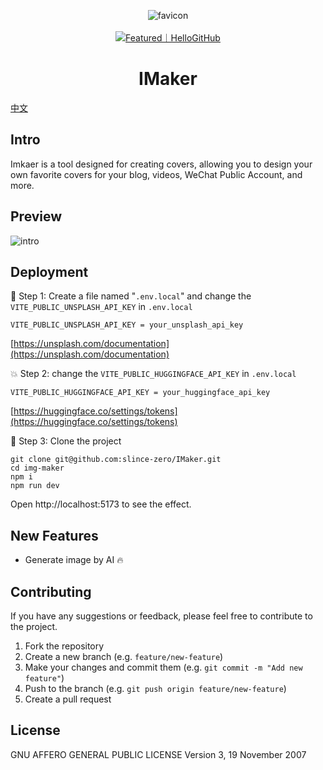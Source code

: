 <p align="center">
  <img src="/public/favicon.png" alt="favicon">
  <br/>
  <br/>
  <a href="https://hellogithub.com/repository/cf52924cf0fb43ea9af96aea4e7a594a" target="_blank"><img src="https://abroad.hellogithub.com/v1/widgets/recommend.svg?rid=cf52924cf0fb43ea9af96aea4e7a594a&claim_uid=WSu9oh76jinkctV&theme=small" alt="Featured｜HelloGitHub" /></a>
</p>
<h1 align="center"> IMaker </h1>
<a href="/READMECN.md">中文</a>

## Intro

Imkaer is a tool designed for creating covers, allowing you to design your own favorite covers for your blog, videos, WeChat Public Account, and more.

## Preview

![intro](/public/intro.png)

## Deployment

🌟 Step 1: Create a file named "`.env.local`" and change the `VITE_PUBLIC_UNSPLASH_API_KEY` in `.env.local`

    VITE_PUBLIC_UNSPLASH_API_KEY = your_unsplash_api_key

[https://unsplash.com/documentation](https://unsplash.com/documentation)

💥 Step 2: change the `VITE_PUBLIC_HUGGINGFACE_API_KEY` in `.env.local`

    VITE_PUBLIC_HUGGINGFACE_API_KEY = your_huggingface_api_key

[https://huggingface.co/settings/tokens](https://huggingface.co/settings/tokens)

🌈 Step 3: Clone the project

    git clone git@github.com:slince-zero/IMaker.git
    cd img-maker
    npm i
    npm run dev

Open http://localhost:5173 to see the effect.

## New Features

- Generate image by AI 🔥

## Contributing

If you have any suggestions or feedback, please feel free to contribute to the project.

1. Fork the repository
2. Create a new branch (e.g. `feature/new-feature`)
3. Make your changes and commit them (e.g. `git commit -m "Add new feature"`)
4. Push to the branch (e.g. `git push origin feature/new-feature`)
5. Create a pull request

## License

GNU AFFERO GENERAL PUBLIC LICENSE Version 3, 19 November 2007
